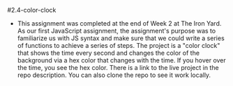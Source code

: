 #2.4-color-clock
* This assignment was completed at the end of Week 2 at The Iron Yard. As our first JavaScript assignment, the assignment's purpose was to familiarize us with JS syntax and make sure that we could write a series of functions to achieve a series of steps. The project is a "color clock" that shows the time every second and changes the color of the background via a hex color that changes with the time. If you hover over the time, you see the hex color. There is a link to the live project in the repo description. You can also clone the repo to see it work locally. 

